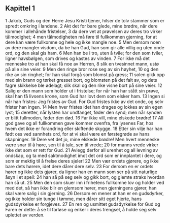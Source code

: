 ## Kapittel 1

1 Jakob, Guds og den Herre Jesu Kristi tjener, hilser de tolv stammer som er spredt omkring i landene.
2 Akt det for bare glede, mine brødre, når dere kommer i allehånde fristelser,
3 da dere vet at prøvelsen av deres tro virker tålmodighet;
4 men tålmodigheten må føre til fullkommen gjerning, for at dere kan være fullkomne og hele og ikke mangle noe.
5 Men dersom noen av dere mangler visdom, da be han Gud, han som gir alle villig og uten onde ord, og den skal gis ham.
6 Men han be i tro, uten å tvile; for den som tviler, ligner havsbølgen, som drives og kastes av vinden.
7 For ikke må det menneske tro at han skal få noe av Herren,
8 slik en tvesinnet mann, ustø på alle sine veier.
9 Men den ringe bror rose seg av sin høyhet,
10 og den rike av sin ringhet; for han skal forgå som blomst på gress;
11 solen gikk opp med sin brann og tørket gresset bort, og blomsten på det falt av, og dets fagre skikkelse ble ødelagt; slik skal og den rike visne bort på sine veier.
12 Salig er den mann som holder ut i fristelse; for når han har stått sin prøve, skal han få livsens krone, som Gud har lovt dem som elsker ham.
13 Ingen si når han fristes: Jeg fristes av Gud. For Gud fristes ikke av det onde, og selv frister han ingen.
14 Men hver fristes idet han drages og lokkes av sin egen lyst;
15 deretter, når lysten har undfanget, føder den synd; men når synden er blitt fullmoden, føder den død.
16 Far ikke vill, mine elskede brødre!
17 All god gave og all fullkommen gave kommer ovenfra, fra lysenes Far, hos hvem det ikke er forandring eller skiftende skygge.
18 Etter sin vilje har han født oss ved sannhets ord, for at vi skal være en førstegrøde av hans skapninger.
19 Dere vet det jo, mine elskede brødre! Men hvert menneske være snar til å høre, sen til å tale, sen til vrede;
20 for manns vrede virker ikke det som er rett for Gud.
21 Avlegg derfor all urenhet og all levning av ondskap, og ta med saktmodighet imot det ord som er innplantet i dere, og som er mektig til å frelse deres sjeler!
22 Men vær ordets gjørere, og ikke bare dets hørere, idet dere dårer dere selv.
23 For dersom en er ordets hører og ikke dets gjører, da ligner han en mann som ser på sitt naturlige åsyn i et speil:
24 han så på seg selv og gikk bort, og glemte straks hvordan han så ut.
25 Men den som skuer inn i frihetens fullkomne lov og holder ved med det, så han ikke blir en glemsom hører, men gjerningens gjører, han skal være salig i sin gjerning.
26 Dersom en mener at han er en gudsdyrker, og ikke holder sin tunge i tømme, men dårer sitt eget hjerte, hans gudsdyrkelse er forgjeves.
27 En ren og usmittet gudsdyrkelse for Gud og Faren er dette: å se til farløse og enker i deres trengsel, å holde seg selv uplettet av verden.
